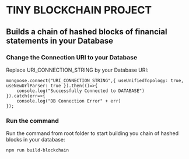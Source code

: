 # TINY BLOCKCHAIN PROJECT

## Builds a chain of hashed blocks of financial statements in your Database

### Change the Connection URI to your Database

Replace URI_CONNECTION_STRING by your Database URI:

```
mongoose.connect("URI_CONNECTION_STRING",{ useUnifiedTopology: true, useNewUrlParser: true }).then(()=>{
    console.log("Successfully Connected to DATABASE")
}).catch(err=>{
    console.log("DB Connection Error" + err)
});
```

### Run the command 

Run the command from root folder to start building you chain of hashed blocks in your database:
```
npm run build-blockchain
```